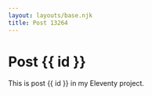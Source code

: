```yaml
---
layout: layouts/base.njk
title: Post 13264
---
```


# Post {{ id }}

This is post {{ id }} in my Eleventy project.

